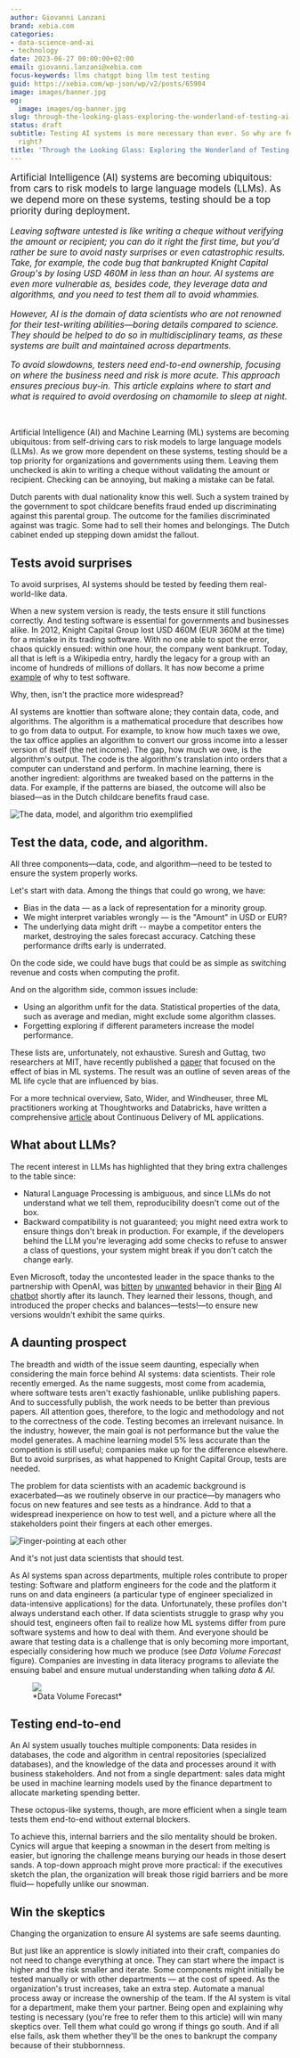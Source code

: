 ```yaml
---
author: Giovanni Lanzani
brand: xebia.com
categories:
- data-science-and-ai
- technology
date: 2023-06-27 00:00:00+02:00
email: giovanni.lanzani@xebia.com
focus-keywords: llms chatgpt bing llm test testing
guid: https://xebia.com/wp-json/wp/v2/posts/65904
image: images/banner.jpg
og:
  image: images/og-banner.jpg
slug: through-the-looking-glass-exploring-the-wonderland-of-testing-ai-systems
status: draft
subtitle: Testing AI systems is more necessary than ever. So why are few doing it
  right?
title: 'Through the Looking Glass: Exploring the Wonderland of Testing AI Systems'
---
```


<p style="font-size: 1.2em">
Artificial Intelligence (AI) systems are becoming ubiquitous: from cars to risk
models to large language models (LLMs). As we depend more on these systems,
testing should be a top priority during deployment.
</p>

<div style="font-size: 1.1em; font-style: italic;"> 
Leaving software untested is like writing a cheque without verifying the amount
or recipient; you can do it right the first time, but you'd rather be sure to
avoid nasty surprises or even catastrophic results. Take, for example, the code
bug that bankrupted Knight Capital Group's by losing USD 460M in less than an
hour. AI systems are even more vulnerable as, besides code, they leverage data
and algorithms, and you need to test them all to avoid whammies.

However, AI is the domain of data scientists who are not renowned for their
test-writing abilities—boring details compared to science. They should be
helped to do so in multidisciplinary teams, as these systems are built and
maintained across departments.

To avoid slowdowns, testers need end-to-end ownership, focusing on where the
business need and risk is more acute. This approach ensures precious buy-in.
This article explains where to start and what is required to avoid overdosing
on chamomile to sleep at night. 
</div>

</br>

Artificial Intelligence (AI) and Machine Learning (ML) systems are becoming
ubiquitous: from self-driving cars to risk models to large language models
(LLMs). As we grow more dependent on these systems, testing should be a top
priority for organizations and governments using them. Leaving them unchecked
is akin to writing a cheque without validating the amount or recipient.
Checking can be annoying, but making a mistake can be fatal.

Dutch parents with dual nationality know this well. Such a system trained
by the government to spot childcare benefits fraud ended up
discriminating against this parental group. The outcome for the families
discriminated against was tragic. Some had to sell their homes and
belongings. The Dutch cabinet ended up stepping down amidst the fallout.

## Tests avoid surprises

To avoid surprises, AI systems should be tested by feeding them real-world-like
data. 

When a new system version is ready, the tests ensure it still functions
correctly. And testing software is essential for governments and businesses
alike. In 2012, Knight Capital Group lost USD 460M (EUR 360M at the time) for a
mistake in its trading software. With no one able to spot the error, chaos
quickly ensued: within one hour, the company went bankrupt. Today, all that is
left is a Wikipedia entry, hardly the legacy for a group with an income of
hundreds of millions of dollars. It has now become a prime
[example] of why to test software.

Why, then, isn't the practice more widespread? 

AI systems are knottier than software alone; they contain data, code, and
algorithms. The algorithm is a mathematical procedure that describes how to go
from data to output. For example, to know how much taxes we owe, the tax office
applies an algorithm to convert our gross income into a lesser version of
itself (the net income). The gap, how much we owe, is the algorithm's output.
The code is the algorithm's translation into orders that a computer can
understand and perform. In machine learning, there is another ingredient:
algorithms are tweaked based on the patterns in the data. For example, if the
patterns are biased, the outcome will also be biased—as in the Dutch
childcare benefits fraud case.

![The data, model, and algorithm trio exemplified](./images/data-algo-code.png)

## Test the data, code, and algorithm.

All three components—data, code, and algorithm—need to be tested to ensure the
system properly works.

Let's start with data. Among the things that could go wrong, we have:

- Bias in the data — as a lack of representation for a minority
  group.
- We might interpret variables wrongly — is the "Amount" in USD or
  EUR?
- The underlying data might drift -- maybe a competitor enters the
  market, destroying the sales forecast accuracy. Catching these
  performance drifts early is underrated.

On the code side, we could have bugs that could be as simple as
switching revenue and costs when computing the profit.

And on the algorithm side, common issues include:

- Using an algorithm unfit for the data. Statistical properties of the
  data, such as average and median, might exclude some algorithm
  classes.
- Forgetting exploring if different parameters increase the model
  performance.

These lists are, unfortunately, not exhaustive. Suresh and Guttag, two
researchers at MIT, have recently published a [paper] that focused on the
effect of bias in ML systems. The result was an outline of seven areas of the
ML life cycle that are influenced by bias.

For a more technical overview, Sato, Wider, and Windheuser, three ML
practitioners working at Thoughtworks and Databricks, have written a
comprehensive [article] about Continuous Delivery of ML applications.

## What about LLMs?

The recent interest in LLMs has highlighted that they bring extra challenges to
the table since:

- Natural Language Processing is ambiguous, and since LLMs do not
  understand what we tell them, reproducibility doesn't come out of
  the box.
- Backward compatibility is not guaranteed; you might need extra work
  to ensure things don't break in production. For example, if the
  developers behind the LLM you're leveraging add some checks to
  refuse to answer a class of questions, your system might break if
  you don't catch the change early.

Even Microsoft, today the uncontested leader in the space thanks to the
partnership with OpenAI, was [bitten] by [unwanted] behavior in their [Bing]
AI [chatbot] shortly after its launch. They learned their lessons, though, and
introduced the proper checks and balances—tests!—to ensure new versions
wouldn't exhibit the same quirks.

## A daunting prospect

The breadth and width of the issue seem daunting, especially when considering
the main force behind AI systems: data scientists. Their role recently emerged.
As the name suggests, most come from academia, where software tests aren't
exactly fashionable, unlike publishing papers. And to successfully publish, the
work needs to be better than previous papers. All attention goes, therefore, to
the logic and methodology and not to the correctness of the code. Testing
becomes an irrelevant nuisance. In the industry, however, the main goal is not
performance but the value the model generates. A machine learning model 5% less
accurate than the competition is still useful; companies make up for the
difference elsewhere. But to avoid surprises, as what happened to Knight
Capital Group, tests are needed.

The problem for data scientists with an academic background is
exacerbated—as we routinely observe in our practice—by managers who focus on
new features and see tests as a hindrance. Add to that a widespread
inexperience on how to test well, and a picture where all the stakeholders
point their fingers at each other emerges.

![Finger-pointing at each other](./images/fingers.png)

And it's not just data scientists that should test. 

As AI systems span across departments, multiple roles contribute to proper
testing: Software and platform engineers for the code and the platform it runs
on and data engineers (a particular type of engineer specialized in
data-intensive applications) for the data. Unfortunately, these profiles don't
always understand each other. If data scientists struggle to grasp why you
should test, engineers often fail to realize how ML systems differ from pure
software systems and how to deal with them. And everyone should be aware that
testing data is a challenge that is only becoming more important, especially
considering how much we produce (see *Data Volume Forecast* figure).
Companies are investing in data literacy programs to alleviate the
ensuing babel and ensure mutual understanding when talking *data & AI*.

<figure>
  <img src="https://xebia.com/wp-content/uploads/2023/07/graph_data_worldwide_usage.png">
  <figcaption>*Data Volume Forecast*</figcaption>
</figure>

## Testing end-to-end

An AI system usually touches multiple components: Data resides in databases,
the code and algorithm in central repositories (specialized databases), and the
knowledge of the data and processes around it with business stakeholders. And
not from a single department: sales data might be used in machine learning
models used by the finance department to allocate marketing spending better.

These octopus-like systems, though, are more efficient when a single
team tests them end-to-end without external blockers. 

To achieve this, internal barriers and the silo mentality should be broken.
Cynics will argue that keeping a snowman in the desert from melting is easier,
but ignoring the challenge means burying our heads in those desert sands. A
top-down approach might prove more practical: if the executives sketch the
plan, the organization will break those rigid barriers and be more fluid—
hopefully unlike our snowman.

## Win the skeptics

Changing the organization to ensure AI systems are safe seems daunting.

But just like an apprentice is slowly initiated into their craft,
companies do not need to change everything at once. They can start where
the impact is higher and the risk smaller and iterate. Some components
might initially be tested manually or with other departments — at the
cost of speed. As the organization's trust increases, take an extra
step. Automate a manual process away or increase the ownership of the
team. If the AI system is vital for a department, make them your
partner. Being open and explaining why testing is necessary (you're
free to refer them to this article) will win many skeptics over. Tell
them what could go wrong if things go south. And if all else fails, ask
them whether they'll be the ones to bankrupt the company because of
their stubbornness.

[example]: https://www.cio.com/article/286790/software-testing-lessons-learned-from-knight-capital-fiasco.html
[paper]: https://arxiv.org/abs/1901.10002
[article]: https://martinfowler.com/articles/cd4ml.html#TestingAndQualityInMachineLearning
[bitten]: https://answers.microsoft.com/en-us/bing/forum/all/this-ai-chatbot-sidney-is-misbehaving/e3d6a29f-06c9-441c-bc7d-51a68e856761
[Bing]: https://www.theverge.com/2023/2/15/23599072/microsoft-ai-bing-personality-conversations-spy-employees-webcams
[unwanted]: https://www.businessinsider.com/bing-chatgpt-ai-chatbot-argues-angry-responses-falls-in-love-2023-2
[chatbot]: https://arstechnica.com/information-technology/2023/02/microsoft-lobotomized-ai-powered-bing-chat-and-its-fans-arent-happy/
